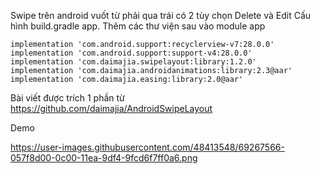 
Swipe trên android vuốt từ phải qua trái có 2 tùy chọn Delete và Edit
Cấu hình build.gradle app. Thêm các thư viện sau vào module app

	implementation 'com.android.support:recyclerview-v7:28.0.0'
    implementation 'com.android.support:support-v4:28.0.0' 
    implementation 'com.daimajia.swipelayout:library:1.2.0'
    implementation 'com.daimajia.androidanimations:library:2.3@aar'
    implementation 'com.daimajia.easing:library:2.0@aar'

Bài viết được trích 1 phần từ https://github.com/daimajia/AndroidSwipeLayout

Demo

https://user-images.githubusercontent.com/48413548/69267566-057f8d00-0c00-11ea-9df4-9fcd6f7ff0a6.png

